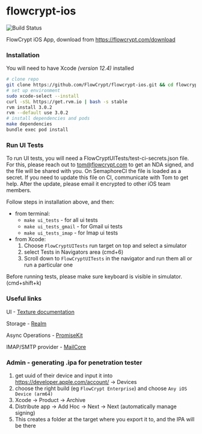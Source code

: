# flowcrypt-ios

![Build Status](https://flowcrypt.semaphoreci.com/badges/flowcrypt-ios.svg?key=9bd38bf4-4a38-4cb3-b551-38302af1eb07)

FlowCrypt iOS App, download from https://flowcrypt.com/download

### Installation

You will need to have Xcode *(version 12.4)* installed

```sh
# clone repo
git clone https://github.com/FlowCrypt/flowcrypt-ios.git && cd flowcrypt-ios
# set up environment
sudo xcode-select --install
curl -sSL https://get.rvm.io | bash -s stable
rvm install 3.0.2
rvm --default use 3.0.2
# install dependencies and pods
make dependencies
bundle exec pod install
```

### Run UI Tests

To run UI tests, you will need a FlowCryptUITests/test-ci-secrets.json file. For this, please reach out to tom@flowcrypt.com to get an NDA signed, and the file will be shared with you. On SemaphoreCI the file is loaded as a secret. If you need to update this file on CI, communicate with Tom to get help. After the update, please email it encrypted to other iOS team members.

Follow steps in installation above, and then:
 - from terminal: 
    - `make ui_tests` - for all ui tests
    - `make ui_tests_gmail` - for Gmail ui tests
    - `make ui_tests_imap` - for Imap ui tests
 - from Xcode:  
    1) Choose `FlowCryptUITests` run target on top and select a simulator 
    2) select Tests in Navigators area (cmd+6) 
    3) Scroll down to `FlowCryptUITests` in the navigator and run them all or run a particular one

Before running tests, please make sure keyboard is visible in simulator. (cmd+shift+k)

### Useful links

UI - [Texture documentation](https://texturegroup.org/docs/getting-started.html)

Storage - [Realm](https://github.com/realm)

Async Operations - [PromiseKit](https://github.com/mxcl/PromiseKit)

IMAP/SMTP provider - [MailCore](https://github.com/MailCore/mailcore2)

### Admin - generating .ipa for penetration tester

1) get uuid of their device and input it into https://developer.apple.com/account/ -> Devices
2) choose the right build (eg `FlowCrypt Enterprise`) and choose `Any iOS Device (arm64)`
3) Xcode -> Product -> Archive
4) Distribute app -> Add Hoc -> Next -> Next (automatically manage signing)
5) This creates a folder at the target where you export it to, and the IPA will be there
